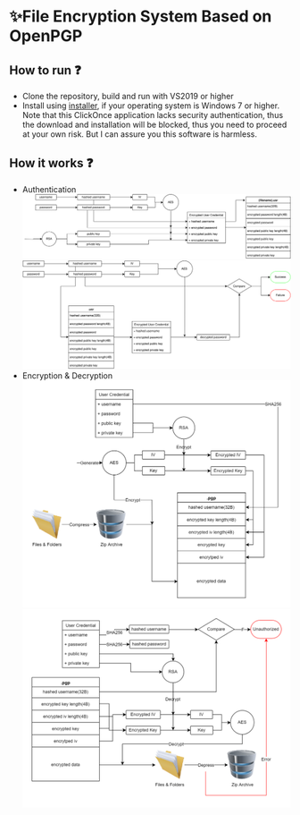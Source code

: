 # :sparkles:File Encryption System Based on OpenPGP

## **How to run** :question:

-   Clone the repository, build and run with VS2019 or higher
-   Install using [installer](https://www.truemogician.com:1926/openpgp-installer.exe), if your operating system is Windows 7 or higher. Note that this ClickOnce application lacks security authentication, thus the download and installation will be blocked, thus you need to proceed at your own risk. But I can assure you this software is harmless.

## **How it works** :question:

-   Authentication
    ![Create User](Images/CreateUser.svg)
    ![Authenticate](Images/Authenticate.svg)
-   Encryption & Decryption
    ![Encryption](Images/EncryptEntity.png)
    ![Decryption](Images/DecryptEntity.png)
